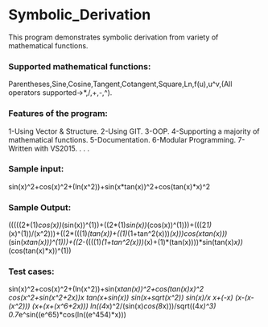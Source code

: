 # Symbolic_Derivation
This program demonstrates symbolic derivation from variety of mathematical functions.
### Supported mathematical functions:
Parentheses,Sine,Cosine,Tangent,Cotangent,Square,Ln,f(u),u^v,(All operators supported->*,/,+,-,^).
### Features of the program:
1-Using Vector & Structure.
2-Using GIT.
3-OOP.
4-Supporting a majority of mathematical functions.
5-Documentation.
6-Modular Programming.
7-Written with VS2015.
.
.
.
### Sample input:
sin(x)^2+cos(x)^2+(ln(x^2))+sin(x*tan(x))^2+cos(tan(x)*x)^2
### Sample Output:
(((((2*(1)*cos(x))*(sin(x))^(1))+((2*(1)*sin(x))*(cos(x))^(1)))+(((2*1)*(x)^(1))/(x^2)))+((2*(((1)*(tan(x))+((1)*(1+tan^2(x)))*(x)))*cos(x*tan(x)))*(sin(x*tan(x)))^(1)))+((2*-((((1)*(1+tan^2(x)))*(x)+(1)*(tan(x))))*sin(tan(x)*x))*(cos(tan(x)*x))^(1))
### Test cases:
sin(x)^2+cos(x)^2+(ln(x^2))+sin(x*tan(x))^2+cos(tan(x)*x)^2
cos(x^2+sin(x^2+2*x))*x
tan(x+sin(x))
sin(x+sqrt(x^2))
sin(x)/x
x+(-x)
(x-(x-(x^2)))
(x+(x+(x^6+2*x)))
ln((4*x)^2/(sin(x)*cos(8*x)))/sqrt((4*x)^3)
0.7*e^sin((e^65)*cos(ln((e^454)*x)))
